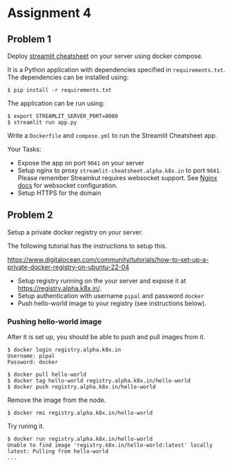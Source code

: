 # Assignment 4

## Problem 1

Deploy [streamlit cheatsheet][1] on your server using docker compose.

It is a Python application with dependencies specified in `requirements.txt`. The dependencies can be installed using:

```
$ pip install -r requirements.txt
```

The application can be run using:

```
$ export STREAMLIT_SERVER_PORT=8000
$ streamlit run app.py
```

Write a `Dockerfile` and `compose.yml` to run the Streamlit Cheatsheet app.

Your Tasks:

- Expose the app on port `9041` on your server
- Setup nginx to proxy `streamlit-cheatsheet.alpha.k8x.in` to port `9041`. Please remember Streamkut requires websocket support. See [Nginx docs][2] for websocket configuration.
- Setup HTTPS for the domain

[1]: https://github.com/daniellewisdl/streamlit-cheat-sheet
[2]: https://www.nginx.com/blog/websocket-nginx/

## Problem 2

Setup a private docker registry on your server.

The following tutorial has the instructions to setup this.

<https://www.digitalocean.com/community/tutorials/how-to-set-up-a-private-docker-registry-on-ubuntu-22-04>

* Setup registry running on the your server and expose it at <https://registry.alpha.k8x.in/>.
* Setup authentication with username `pipal` and password `docker`
* Push hello-world image to your registry (see instructions below).

### Pushing hello-world image

After it is set up, you should be able to push and pull images from it.

```
$ docker login registry.alpha.k8x.in
Username: pipal
Password: docker

$ docker pull hello-world
$ docker tag hello-world registry.alpha.k8x.in/hello-world
$ docker push registry.alpha.k8x.in/hello-world
```

Remove the image from the node.

```
$ docker rmi registry.alpha.k8x.in/hello-world
```

Try runing it.

```
$ docker run registry.alpha.k8x.in/hello-world
Unable to find image 'registry.k8x.in/hello-world:latest' locally
latest: Pulling from hello-world
...
```

